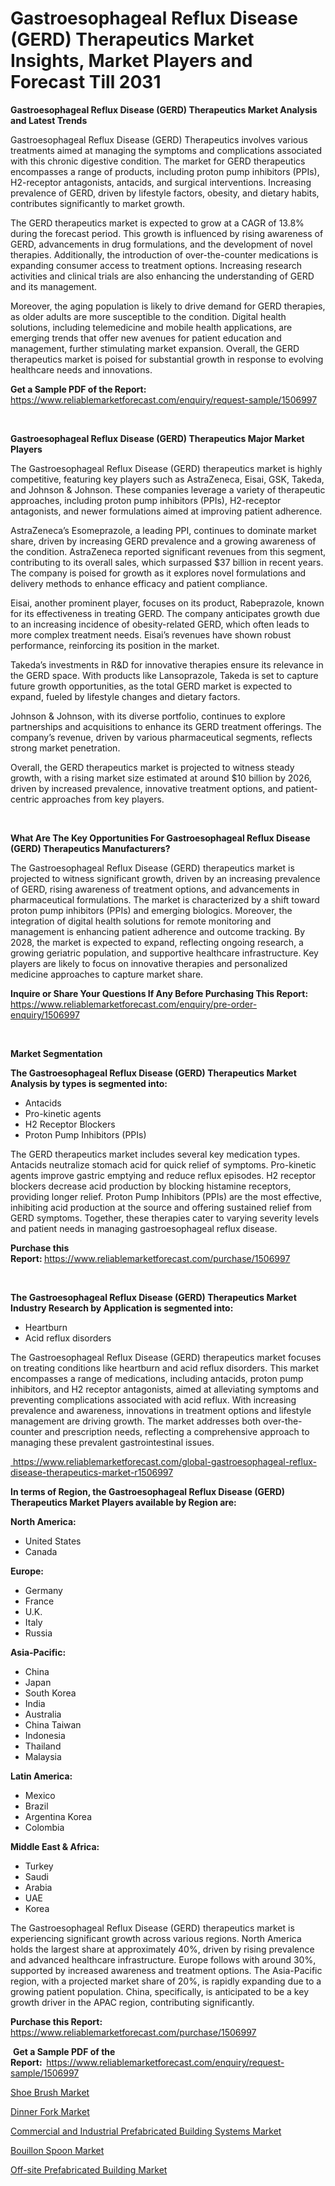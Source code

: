 <p><h1>Gastroesophageal Reflux Disease (GERD) Therapeutics Market Insights, Market Players and Forecast Till 2031</h1></p><p><strong>Gastroesophageal Reflux Disease (GERD) Therapeutics Market Analysis and Latest Trends</strong></p>
<p><p>Gastroesophageal Reflux Disease (GERD) Therapeutics involves various treatments aimed at managing the symptoms and complications associated with this chronic digestive condition. The market for GERD therapeutics encompasses a range of products, including proton pump inhibitors (PPIs), H2-receptor antagonists, antacids, and surgical interventions. Increasing prevalence of GERD, driven by lifestyle factors, obesity, and dietary habits, contributes significantly to market growth.</p><p>The GERD therapeutics market is expected to grow at a CAGR of 13.8% during the forecast period. This growth is influenced by rising awareness of GERD, advancements in drug formulations, and the development of novel therapies. Additionally, the introduction of over-the-counter medications is expanding consumer access to treatment options. Increasing research activities and clinical trials are also enhancing the understanding of GERD and its management. </p><p>Moreover, the aging population is likely to drive demand for GERD therapies, as older adults are more susceptible to the condition. Digital health solutions, including telemedicine and mobile health applications, are emerging trends that offer new avenues for patient education and management, further stimulating market expansion. Overall, the GERD therapeutics market is poised for substantial growth in response to evolving healthcare needs and innovations.</p></p>
<p><strong>Get a Sample PDF of the Report:&nbsp;</strong> <a href="https://www.reliablemarketforecast.com/enquiry/request-sample/1506997">https://www.reliablemarketforecast.com/enquiry/request-sample/1506997</a></p>
<p>&nbsp;</p>
<p><strong>Gastroesophageal Reflux Disease (GERD) Therapeutics Major Market Players</strong></p>
<p><p>The Gastroesophageal Reflux Disease (GERD) therapeutics market is highly competitive, featuring key players such as AstraZeneca, Eisai, GSK, Takeda, and Johnson & Johnson. These companies leverage a variety of therapeutic approaches, including proton pump inhibitors (PPIs), H2-receptor antagonists, and newer formulations aimed at improving patient adherence.</p><p>AstraZeneca’s Esomeprazole, a leading PPI, continues to dominate market share, driven by increasing GERD prevalence and a growing awareness of the condition. AstraZeneca reported significant revenues from this segment, contributing to its overall sales, which surpassed $37 billion in recent years. The company is poised for growth as it explores novel formulations and delivery methods to enhance efficacy and patient compliance.</p><p>Eisai, another prominent player, focuses on its product, Rabeprazole, known for its effectiveness in treating GERD. The company anticipates growth due to an increasing incidence of obesity-related GERD, which often leads to more complex treatment needs. Eisai’s revenues have shown robust performance, reinforcing its position in the market.</p><p>Takeda’s investments in R&D for innovative therapies ensure its relevance in the GERD space. With products like Lansoprazole, Takeda is set to capture future growth opportunities, as the total GERD market is expected to expand, fueled by lifestyle changes and dietary factors.</p><p>Johnson & Johnson, with its diverse portfolio, continues to explore partnerships and acquisitions to enhance its GERD treatment offerings. The company’s revenue, driven by various pharmaceutical segments, reflects strong market penetration.</p><p>Overall, the GERD therapeutics market is projected to witness steady growth, with a rising market size estimated at around $10 billion by 2026, driven by increased prevalence, innovative treatment options, and patient-centric approaches from key players.</p></p>
<p>&nbsp;</p>
<p><strong>What Are The Key Opportunities For Gastroesophageal Reflux Disease (GERD) Therapeutics Manufacturers?</strong></p>
<p><p>The Gastroesophageal Reflux Disease (GERD) therapeutics market is projected to witness significant growth, driven by an increasing prevalence of GERD, rising awareness of treatment options, and advancements in pharmaceutical formulations. The market is characterized by a shift toward proton pump inhibitors (PPIs) and emerging biologics. Moreover, the integration of digital health solutions for remote monitoring and management is enhancing patient adherence and outcome tracking. By 2028, the market is expected to expand, reflecting ongoing research, a growing geriatric population, and supportive healthcare infrastructure. Key players are likely to focus on innovative therapies and personalized medicine approaches to capture market share.</p></p>
<p><strong>Inquire or Share Your Questions If Any Before Purchasing This Report:</strong> <a href="https://www.reliablemarketforecast.com/enquiry/pre-order-enquiry/1506997">https://www.reliablemarketforecast.com/enquiry/pre-order-enquiry/1506997</a></p>
<p>&nbsp;</p>
<p><strong>Market Segmentation</strong></p>
<p><strong>The Gastroesophageal Reflux Disease (GERD) Therapeutics Market Analysis by types is segmented into:</strong></p>
<p><ul><li>Antacids</li><li>Pro-kinetic agents</li><li>H2 Receptor Blockers</li><li>Proton Pump Inhibitors (PPIs)</li></ul></p>
<p><p>The GERD therapeutics market includes several key medication types. Antacids neutralize stomach acid for quick relief of symptoms. Pro-kinetic agents improve gastric emptying and reduce reflux episodes. H2 receptor blockers decrease acid production by blocking histamine receptors, providing longer relief. Proton Pump Inhibitors (PPIs) are the most effective, inhibiting acid production at the source and offering sustained relief from GERD symptoms. Together, these therapies cater to varying severity levels and patient needs in managing gastroesophageal reflux disease.</p></p>
<p><strong>Purchase this Report:&nbsp;</strong><a href="https://www.reliablemarketforecast.com/purchase/1506997">https://www.reliablemarketforecast.com/purchase/1506997</a></p>
<p>&nbsp;</p>
<p><strong>The Gastroesophageal Reflux Disease (GERD) Therapeutics Market Industry Research by Application is segmented into:</strong></p>
<p><ul><li>Heartburn</li><li>Acid reflux disorders</li></ul></p>
<p><p>The Gastroesophageal Reflux Disease (GERD) therapeutics market focuses on treating conditions like heartburn and acid reflux disorders. This market encompasses a range of medications, including antacids, proton pump inhibitors, and H2 receptor antagonists, aimed at alleviating symptoms and preventing complications associated with acid reflux. With increasing prevalence and awareness, innovations in treatment options and lifestyle management are driving growth. The market addresses both over-the-counter and prescription needs, reflecting a comprehensive approach to managing these prevalent gastrointestinal issues.</p></p>
<p><a href="https://www.reliablemarketforecast.com/global-gastroesophageal-reflux-disease-therapeutics-market-r1506997">&nbsp;https://www.reliablemarketforecast.com/global-gastroesophageal-reflux-disease-therapeutics-market-r1506997</a></p>
<p><strong>In terms of Region, the Gastroesophageal Reflux Disease (GERD) Therapeutics Market Players available by Region are:</strong></p>
<p>
    <p> <strong> North America: </strong>
        <ul>
            <li>United States</li>
            <li>Canada</li>
        </ul>
        </p> 
    <p> <strong> Europe: </strong>
        <ul>
            <li>Germany</li>
            <li>France</li>
            <li>U.K.</li>
            <li>Italy</li>
            <li>Russia</li>
        </ul>
        </p> 
    <p> <strong> Asia-Pacific: </strong>
        <ul>
            <li>China</li>
            <li>Japan</li>
            <li>South Korea</li>
            <li>India</li>
            <li>Australia</li>
            <li>China Taiwan</li>
            <li>Indonesia</li>
            <li>Thailand</li>
            <li>Malaysia</li>
        </ul>
        </p> 
    <p> <strong> Latin America: </strong>
        <ul>
            <li>Mexico</li>
            <li>Brazil</li>
            <li>Argentina Korea</li>
            <li>Colombia</li>
        </ul>
        </p> 
    <p> <strong> Middle East & Africa: </strong>
        <ul>
            <li>Turkey</li>
            <li>Saudi</li>
            <li>Arabia</li>
            <li>UAE</li>
            <li>Korea</li>
        </ul>
    </p>
    </p>
<p><p>The Gastroesophageal Reflux Disease (GERD) therapeutics market is experiencing significant growth across various regions. North America holds the largest share at approximately 40%, driven by rising prevalence and advanced healthcare infrastructure. Europe follows with around 30%, supported by increased awareness and treatment options. The Asia-Pacific region, with a projected market share of 20%, is rapidly expanding due to a growing patient population. China, specifically, is anticipated to be a key growth driver in the APAC region, contributing significantly.</p></p>
<p><strong>Purchase this Report: </strong><a href="https://www.reliablemarketforecast.com/purchase/1506997">https://www.reliablemarketforecast.com/purchase/1506997</a></p>
<p>&nbsp;<strong>Get a Sample PDF of the Report:&nbsp;&nbsp;</strong><a href="https://www.reliablemarketforecast.com/enquiry/request-sample/1506997">https://www.reliablemarketforecast.com/enquiry/request-sample/1506997</a></p>
<p><strong></strong></p>
<p><p><a href="https://www.linkedin.com/pulse/shoe-brush-market-insights-products-regional-analysis-p2stc?trackingId=5AODQRZqSMazfJPAISqG0g%3D%3D">Shoe Brush Market</a></p><p><a href="https://issuu.com/reportprime-2/docs/dinner-fork-market-size-2030.pptx_255a51874252eb">Dinner Fork Market</a></p><p><a href="https://medium.com/@josebowitzhs/market-leaders-and-laggards-global-commercial-and-industrial-prefabricated-building-systems-market-b20884ae4301">Commercial and Industrial Prefabricated Building Systems Market</a></p><p><a href="https://issuu.com/reportprime-2/docs/bouillon-spoon-market-size-2030.ppt_92a0b7b04ecec7">Bouillon Spoon Market</a></p><p><a href="https://medium.com/@josebowitzhs/off-site-prefabricated-building-market-outlook-and-forecast-from-2024-to-2031-679ed861b4bd">Off-site Prefabricated Building Market</a></p></p>